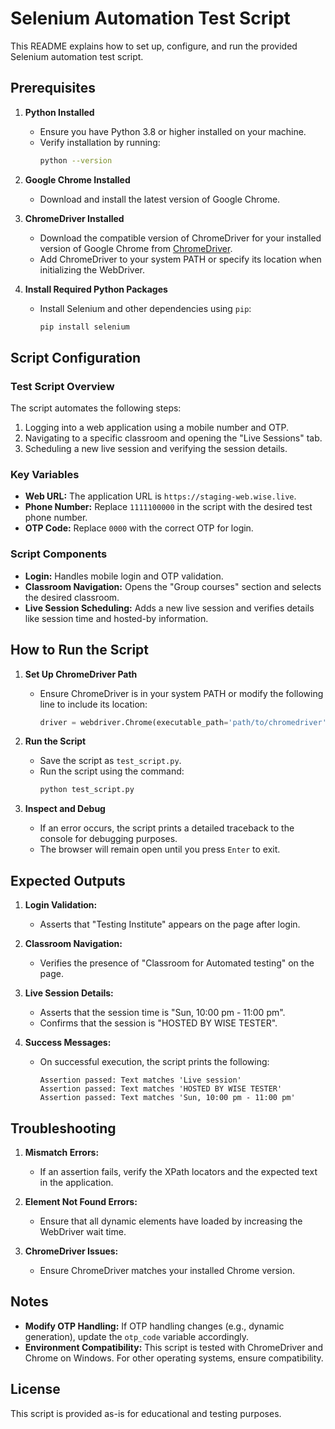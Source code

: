 # Selenium Automation Test Script

This README explains how to set up, configure, and run the provided Selenium automation test script.

## Prerequisites

1. **Python Installed**
   - Ensure you have Python 3.8 or higher installed on your machine.
   - Verify installation by running:
     ```bash
     python --version
     ```

2. **Google Chrome Installed**
   - Download and install the latest version of Google Chrome.

3. **ChromeDriver Installed**
   - Download the compatible version of ChromeDriver for your installed version of Google Chrome from [ChromeDriver](https://chromedriver.chromium.org/downloads).
   - Add ChromeDriver to your system PATH or specify its location when initializing the WebDriver.

4. **Install Required Python Packages**
   - Install Selenium and other dependencies using `pip`:
     ```bash
     pip install selenium
     ```

## Script Configuration

### Test Script Overview
The script automates the following steps:
1. Logging into a web application using a mobile number and OTP.
2. Navigating to a specific classroom and opening the "Live Sessions" tab.
3. Scheduling a new live session and verifying the session details.

### Key Variables
- **Web URL:** The application URL is `https://staging-web.wise.live`.
- **Phone Number:** Replace `1111100000` in the script with the desired test phone number.
- **OTP Code:** Replace `0000` with the correct OTP for login.

### Script Components
- **Login:** Handles mobile login and OTP validation.
- **Classroom Navigation:** Opens the "Group courses" section and selects the desired classroom.
- **Live Session Scheduling:** Adds a new live session and verifies details like session time and hosted-by information.

## How to Run the Script

1. **Set Up ChromeDriver Path**
   - Ensure ChromeDriver is in your system PATH or modify the following line to include its location:
     ```python
     driver = webdriver.Chrome(executable_path='path/to/chromedriver')
     ```

2. **Run the Script**
   - Save the script as `test_script.py`.
   - Run the script using the command:
     ```bash
     python test_script.py
     ```

3. **Inspect and Debug**
   - If an error occurs, the script prints a detailed traceback to the console for debugging purposes.
   - The browser will remain open until you press `Enter` to exit.

## Expected Outputs

1. **Login Validation:**
   - Asserts that "Testing Institute" appears on the page after login.

2. **Classroom Navigation:**
   - Verifies the presence of "Classroom for Automated testing" on the page.

3. **Live Session Details:**
   - Asserts that the session time is "Sun, 10:00 pm - 11:00 pm".
   - Confirms that the session is "HOSTED BY WISE TESTER".

4. **Success Messages:**
   - On successful execution, the script prints the following:
     ```plaintext
     Assertion passed: Text matches 'Live session'
     Assertion passed: Text matches 'HOSTED BY WISE TESTER'
     Assertion passed: Text matches 'Sun, 10:00 pm - 11:00 pm'
     ```

## Troubleshooting

1. **Mismatch Errors:**
   - If an assertion fails, verify the XPath locators and the expected text in the application.

2. **Element Not Found Errors:**
   - Ensure that all dynamic elements have loaded by increasing the WebDriver wait time.

3. **ChromeDriver Issues:**
   - Ensure ChromeDriver matches your installed Chrome version.

## Notes

- **Modify OTP Handling:** If OTP handling changes (e.g., dynamic generation), update the `otp_code` variable accordingly.
- **Environment Compatibility:** This script is tested with ChromeDriver and Chrome on Windows. For other operating systems, ensure compatibility.

## License
This script is provided as-is for educational and testing purposes.

